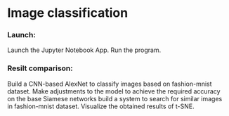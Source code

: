 # Image classification

### Launch:
Launch the Jupyter Notebook App.
Run the program.

### Resilt comparison:
Build a CNN-based AlexNet to classify images based on fashion-mnist dataset. Make adjustments to the model to achieve the required accuracy on the base Siamese networks build a system to search for similar images in fashion-mnist dataset. Visualize the obtained results of t-SNE.
